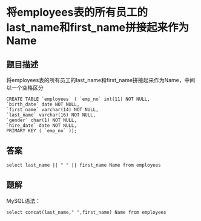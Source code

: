 <!--
 * @Author: your name
 * @Date: 2020-09-21 17:24:24
 * @LastEditTime: 2020-09-29 10:24:53
 * @LastEditors: your name
 * @Description: In User Settings Edit
 * @FilePath: \database-sql-combat\32.将employees表的所有员工的last_name和first_name拼接起来作为Name.md
-->
# 将employees表的所有员工的last_name和first_name拼接起来作为Name

## 题目描述

将employees表的所有员工的last_name和first_name拼接起来作为Name，中间以一个空格区分

``` mysql
CREATE TABLE `employees` ( `emp_no` int(11) NOT NULL,
`birth_date` date NOT NULL,
`first_name` varchar(14) NOT NULL,
`last_name` varchar(16) NOT NULL,
`gender` char(1) NOT NULL,
`hire_date` date NOT NULL,
PRIMARY KEY ( `emp_no` ));
```

## 答案

``` sqlite
select last_name || " " || first_name Name from employees
```

## 题解

MySQL语法：

``` mysql
select concat(last_name," ",first_name) Name from employees
```
